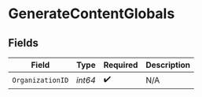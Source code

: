 # GenerateContentGlobals


## Fields

| Field              | Type               | Required           | Description        |
| ------------------ | ------------------ | ------------------ | ------------------ |
| `OrganizationID`   | *int64*            | :heavy_check_mark: | N/A                |